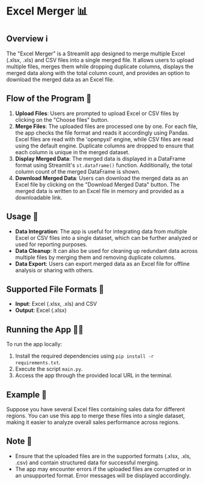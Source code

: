 # Excel Merger 📊

## Overview ℹ️
The "Excel Merger" is a Streamlit app designed to merge multiple Excel (.xlsx, .xls) and CSV files into a single merged file. It allows users to upload multiple files, merges them while dropping duplicate columns, displays the merged data along with the total column count, and provides an option to download the merged data as an Excel file.

## Flow of the Program 🔄
1. **Upload Files**: Users are prompted to upload Excel or CSV files by clicking on the "Choose files" button.
2. **Merge Files**: The uploaded files are processed one by one. For each file, the app checks the file format and reads it accordingly using Pandas. Excel files are read with the 'openpyxl' engine, while CSV files are read using the default engine. Duplicate columns are dropped to ensure that each column is unique in the merged dataset.
3. **Display Merged Data**: The merged data is displayed in a DataFrame format using Streamlit's `st.dataframe()` function. Additionally, the total column count of the merged DataFrame is shown.
4. **Download Merged Data**: Users can download the merged data as an Excel file by clicking on the "Download Merged Data" button. The merged data is written to an Excel file in memory and provided as a downloadable link.

## Usage 🚀
- **Data Integration**: The app is useful for integrating data from multiple Excel or CSV files into a single dataset, which can be further analyzed or used for reporting purposes.
- **Data Cleanup**: It can also be used for cleaning up redundant data across multiple files by merging them and removing duplicate columns.
- **Data Export**: Users can export merged data as an Excel file for offline analysis or sharing with others.

## Supported File Formats 📄
- **Input**: Excel (.xlsx, .xls) and CSV
- **Output**: Excel (.xlsx)

## Running the App 🏃‍♂️
To run the app locally:
1. Install the required dependencies using `pip install -r requirements.txt`.
2. Execute the script `main.py`.
3. Access the app through the provided local URL in the terminal.

## Example 📝
Suppose you have several Excel files containing sales data for different regions. You can use this app to merge these files into a single dataset, making it easier to analyze overall sales performance across regions.

## Note 📌
- Ensure that the uploaded files are in the supported formats (.xlsx, .xls, .csv) and contain structured data for successful merging.
- The app may encounter errors if the uploaded files are corrupted or in an unsupported format. Error messages will be displayed accordingly.
